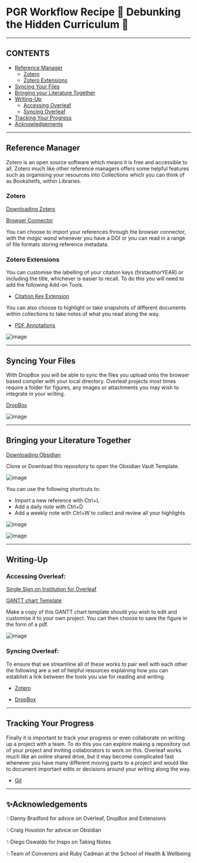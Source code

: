 # PGR Workflow Recipe :dizzy: Debunking the Hidden Curriculum :dizzy:

- - -

## CONTENTS

* [Reference Manager](#reference-manager)
  * [Zotero](#zotero)
  * [Zotero Extensions](#zotero-extensions)
* [Syncing Your Files](#syncing-your-files)
* [Bringing your Literature Together](#bringing-your-literature-together)
* [Writing-Up](#writing-up)
  * [Accessing Overleaf](#accessing-overleaf)
  * [Syncing Overleaf](#syncing-overleaf)
* [Tracking Your Progress](#tracking-your-progress)
* [Acknowledgements](#acknowledgements)

- - -
## Reference Manager

Zotero is an open source software which means it is free and accessible to all. Zotero much like other reference managers offers some helpful features such as organising your resources into Collections which you can think of as Bookshelfs, within Libraries. 

### Zotero
[Downloading Zotero](https://www.zotero.org/download/)

[Browser Connector](https://www.zotero.org/start)

You can choose to import your references through the browser connector, with the *magic wand* whenever you have a DOI or you can read in a range of file formats storing reference metadata. 

### Zotero Extensions

You can customise the labelling of your citation keys (firstauthorYEAR) or including the title, whichever is easier to recall. To do this you will need to add the following Add-on Tools.

- [Citation Key Extension](https://retorque.re/zotero-better-bibtex/)

You can also choose to highlight or take snapshots of different documents within collections to take notes of what you read along the way.  

- [PDF Annotations](https://zotfile.com/)

![image](https://github.com/omiridoue/obsidian-zotero-PhD-workflow/assets/126977992/eb19bdea-72e0-4792-b03e-0565f2f0b99b)

- - -
## Syncing Your Files 

With DropBox you will be able to sync the files you upload onto the browser based compiler with your local directory. Overleaf projects most times require a folder for figures, any images or attachments you may wish to integrate in your writing. 

[DropBox](https://www.dropbox.com/install)

![image](https://github.com/omiridoue/obsidian-zotero-PhD-workflow/assets/126977992/2f55cb63-5725-4327-a3f7-d259a16a3330)

- - -

## Bringing your Literature Together

[Downloading Obsidian](https://obsidian.md/download)

Clone or Download this repository to open the Obsidian Vault Template. 

![image](https://github.com/omiridoue/obsidian-zotero-PhD-workflow/assets/126977992/9f00b421-a4c6-4430-9e13-bb9e03ec2513)

You can use the following shortcuts to:

- Import a new reference with Ctrl+L
- Add a daily note with Ctrl+D 
- Add a weekly note with Ctrl+W to collect and review all your highlights

![image](https://github.com/omiridoue/obsidian-zotero-PhD-workflow/assets/126977992/77b33677-e983-4b78-9386-8efdef811cec)

![image](https://github.com/omiridoue/obsidian-zotero-PhD-workflow/assets/126977992/0e26ccf2-c3dc-4d24-ac99-8e96dbbd813e)

- - -
## Writing-Up

### Accessing Overleaf:
[Single Sign on Institution for Overleaf](https://www.overleaf.com/learn/how-to/Institutional_single_sign-on)

[GANTT chart Template](https://www.overleaf.com/7916624512qwtjsvhdtztw#7a7ea3)

Make a copy of this GANTT chart template should you wish to edit and customise it to your own project. You can then choose
to save the figure in the form of a pdf.

![image](https://github.com/omiridoue/obsidian-zotero-PhD-workflow/assets/126977992/86a8cb17-5f7d-40a7-92c7-32f9a90f7394)


### Syncing Overleaf:

To ensure that we streamline all of these works to pair well with each other the following are a set of helpful resources explaining how you can establish a link between the tools you use for reading and writing. 

- [Zotero](https://www.overleaf.com/learn/how-to/How_to_link_your_Overleaf_account_to_Mendeley_and_Zotero)

- [DropBox](https://www.overleaf.com/learn/how-to/Dropbox_Synchronization)

- - -
## Tracking Your Progress

Finally it is important to track your progress or even collaborate on writing up a project with a team. To do this you can explore making a repository out of your project and inviting collaborators to work on this. Overleaf works much like an online shared drive, but it may become complicated fast whenever you have many different moving parts to a project and would like to document important edits or decisions around your writing along the way.

- [Git](https://www.overleaf.com/learn/how-to/Git_integration)

- - -
## ✨Acknowledgements

✨Danny Bradford for advice on Overleaf, DropBox and Extensions

✨Craig Houston for advice on Obsidian

✨Diego Oswaldo for Inspo on Taking Notes

✨Team of Convenors and Ruby Cadman at the School of Health & Wellbeing
